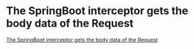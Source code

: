 # The SpringBoot interceptor gets the body data of the Request
[The SpringBoot interceptor gets the body data of the Request](https://aiwithcloud.com/2022/09/19/the_springboot_interceptor_gets_the_body_data_of_the_request/)